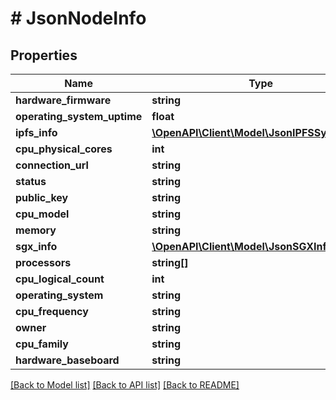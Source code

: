 # # JsonNodeInfo

## Properties

Name | Type | Description | Notes
------------ | ------------- | ------------- | -------------
**hardware_firmware** | **string** |  | [optional]
**operating_system_uptime** | **float** |  | [optional]
**ipfs_info** | [**\OpenAPI\Client\Model\JsonIPFSSystemInfo**](JsonIPFSSystemInfo.md) |  | [optional]
**cpu_physical_cores** | **int** |  | [optional]
**connection_url** | **string** |  | [optional]
**status** | **string** |  | [optional]
**public_key** | **string** |  | [optional]
**cpu_model** | **string** |  | [optional]
**memory** | **string** |  | [optional]
**sgx_info** | [**\OpenAPI\Client\Model\JsonSGXInfo**](JsonSGXInfo.md) |  | [optional]
**processors** | **string[]** |  | [optional]
**cpu_logical_count** | **int** |  | [optional]
**operating_system** | **string** |  | [optional]
**cpu_frequency** | **string** |  | [optional]
**owner** | **string** |  | [optional]
**cpu_family** | **string** |  | [optional]
**hardware_baseboard** | **string** |  | [optional]

[[Back to Model list]](../../README.md#models) [[Back to API list]](../../README.md#endpoints) [[Back to README]](../../README.md)
